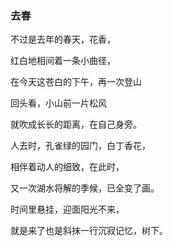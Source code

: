 ### 去春

不过是去年的春天，花香，

红白地相间着一条小曲径，

在今天这苍白的下午，再一次登山

回头看，小山前一片松风

就吹成长长的距离，在自己身旁。

人去时，孔雀绿的园门，白丁香花，

相伴着动人的细致，在此时，

又一次湖水将解的季候，已全变了画。

时间里悬挂，迎面阳光不来，

就是来了也是斜抹一行沉寂记忆，树下。